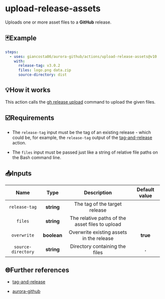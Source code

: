 # upload-release-assets

Uploads one or more asset files to a **GitHub** release.

## 🃏Example

```yaml
steps:
  - uses: giancosta86/aurora-github/actions/upload-release-assets@v10
    with:
      release-tag: v3.0.2
      files: logo.png data.zip
      source-directory: dist
```

## 💡How it works

This action calls the [gh release upload](https://cli.github.com/manual/gh_release_upload) command to upload the given files.

## ☑️Requirements

- The `release-tag` input must be the tag of an existing release - which could be, for example, the `release-tag` output of the [tag-and-release](../tag-and-release/README.md) action.

- The `files` input must be passed just like a string of relative file paths on the Bash command line.

## 📥Inputs

|        Name        |    Type     |                   Description                   | Default value |
| :----------------: | :---------: | :---------------------------------------------: | :-----------: |
|   `release-tag`    | **string**  |          The tag of the target release          |               |
|      `files`       | **string**  | The relative paths of the asset files to upload |               |
|    `overwrite`     | **boolean** |    Overwrite existing assets in the release     |   **true**    |
| `source-directory` | **string**  |         Directory containing the files          |     **.**     |

## 🌐Further references

- [tag-and-release](../tag-and-release/README.md)

- [aurora-github](../../README.md)

